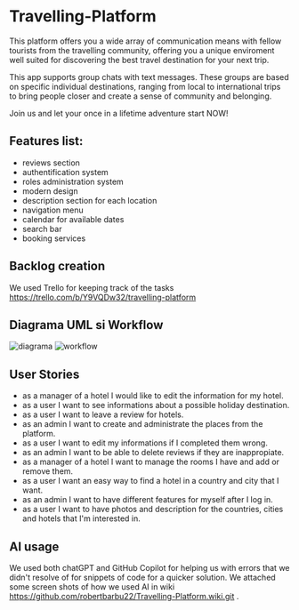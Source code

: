 # Travelling-Platform

This platform offers you a wide array of communication means with fellow tourists from the travelling community, offering you 
a unique enviroment well suited for discovering the best travel destination for your next trip.

This app supports group chats with text messages. These groups are based on specific individual destinations, ranging from 
local to international trips to bring people closer and create a sense of community and belonging.

Join us and let your once in a lifetime adventure start NOW!


## Features list:

-	 reviews section
-	 authentification system
-	 roles administration system
-	 modern design
-	 description section for each location
-	 navigation menu
-	 calendar for available dates
-	 search bar
-	 booking services

## Backlog creation

We used Trello for keeping track of the tasks https://trello.com/b/Y9VQDw32/travelling-platform

## Diagrama UML si Workflow

![diagrama](https://github.com/robertbarbu22/Travelling-Platform/assets/95352665/40f870dd-92c2-43b7-a21e-f8e0221a6ac8)
![workflow](https://github.com/robertbarbu22/Travelling-Platform/assets/95352665/7490997c-31c0-4485-b699-3ee783231d1f)

## User Stories

- as a manager of a hotel I would like to edit the information for my hotel.
- as a user I want to see informations about a possible holiday destination.
- as a user I want to leave a review for hotels.
- as an admin I want to create and administrate the places from the platform.
- as a user I want to edit my informations if I completed them wrong.
- as an admin I want to be able to delete reviews if they are inappropiate. 
- as a manager of a hotel I want to manage the rooms I have and add or remove them.
- as a user I want an easy way to find a hotel in a country and city that I want.
- as an admin I want to have different features for myself after I log in.
- as a user I want to have photos and description for the countries, cities and hotels that I'm interested in.

## AI usage

We used both chatGPT and GitHub Copilot for helping us with errors that we didn't resolve of for snippets of code for a quicker solution.
We attached some screen shots of how we used AI in wiki https://github.com/robertbarbu22/Travelling-Platform.wiki.git .

